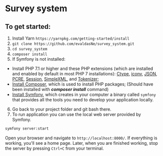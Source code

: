 # Survey system
## To get started:
1. Install Yarn `https://yarnpkg.com/getting-started/install`
2. `git clone https://github.com/evaldasNe/survey_system.git`
3. `cd survey_system`
4. `composer install`
5. If Symfony is not installed:
-   Install PHP 7.1 or higher and these PHP extensions (which are installed and enabled by default in most PHP 7 installations): [Ctype](https://php.net/book.ctype), [iconv](https://php.net/book.iconv), [JSON](https://php.net/book.json), [PCRE](https://php.net/book.pcre), [Session](https://php.net/book.session), [SimpleXML](https://php.net/book.simplexml), and [Tokenizer](https://php.net/book.tokenizer);
-   [Install Composer](https://getcomposer.org/download/), which is used to install PHP packages; (Should have been installed with <i><b>composer install</i></b> command)
-   [Install Symfony](https://symfony.com/download), which creates in your computer a binary called `symfony` that provides all the tools you need to develop your application locally.
6. Go back to your project folder and git bash there.
7. To run application you can use the local web server provided by Symfony.
```sh
symfony server:start
```
Open your browser and navigate to `http://localhost:8000/`. If everything is working, you'll see a home page. Later, when you are finished working, stop the server by pressing `Ctrl+C` from your terminal.

